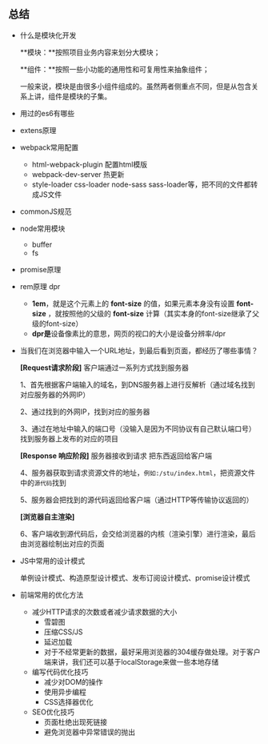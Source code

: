 ## 总结

- 什么是模块化开发

  **模块：**按照项目业务内容来划分大模块； 

  **组件：**按照一些小功能的通用性和可复用性来抽象组件； 

  一般来说，模块是由很多小组件组成的。虽然两者侧重点不同，但是从包含关系上讲，组件是模块的子集。

- 用过的es6有哪些

- extens原理

- webpack常用配置

  - html-webpack-plugin 配置html模版
  - webpack-dev-server 热更新
  - style-loader css-loader node-sass sass-loader等，把不同的文件都转成JS文件

- commonJS规范

- node常用模块

  - buffer
  - fs

- promise原理

- rem原理 dpr

  - **1em**，就是这个元素上的 **font-size** 的值，如果元素本身没有设置 **font-size** ，就按照他的父级的 **font-size** 计算（其实本身的font-size继承了父级的font-size）
  - **dpr是**设备像素比的意思，网页的视口的大小是设备分辨率/dpr

- 当我们在浏览器中输入一个URL地址，到最后看到页面，都经历了哪些事情？

  **[Request请求阶段]** 客户端通过一系列方式找到服务器

  1、首先根据客户端输入的域名，到DNS服务器上进行反解析（通过域名找到对应服务器的外网IP）

  2、通过找到的外网IP，找到对应的服务器

  3、通过在地址中输入的端口号（没输入是因为不同协议有自己默认端口号）找到服务器上发布的对应的项目

  **[Response 响应阶段]** 服务器接收到请求 把东西返回给客户端

  4、服务器获取到请求资源文件的地址，`例如:/stu/index.html`，把资源文件中的`源代码`找到

  5、服务器会把找到的源代码返回给客户端（通过HTTP等传输协议返回的）

  **[浏览器自主渲染]**

  6、客户端收到源代码后，会交给浏览器的内核（渲染引擎）进行渲染，最后由浏览器绘制出对应的页面

- JS中常用的设计模式

  单例设计模式、构造原型设计模式、发布订阅设计模式、promise设计模式

- 前端常用的优化方法

  - 减少HTTP请求的次数或者减少请求数据的大小
    - 雪碧图
    - 压缩CSS/JS
    - 延迟加载
    - 对于不经常更新的数据，最好采用浏览器的304缓存做处理。对于客户端来讲，我们还可以基于localStorage来做一些本地存储
  - 编写代码优化技巧
    - 减少对DOM的操作
    - 使用异步编程
    - CSS选择器优化
  - SEO优化技巧
    - 页面杜绝出现死链接
    - 避免浏览器中异常错误的抛出

